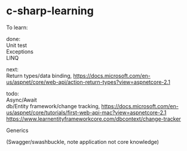 # c-sharp-learning

To learn:


done:  
Unit test  
Exceptions  
LINQ  

next:  
Return types/data binding, https://docs.microsoft.com/en-us/aspnet/core/web-api/action-return-types?view=aspnetcore-2.1  
  
todo:  
Async/Await  
db/Entity framework/change tracking, https://docs.microsoft.com/en-us/aspnet/core/tutorials/first-web-api-mac?view=aspnetcore-2.1  
https://www.learnentityframeworkcore.com/dbcontext/change-tracker  

Generics  
  
(Swagger/swashbuckle, note application not core knowledge)  

  